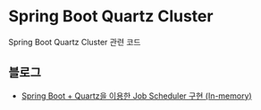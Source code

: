 Spring Boot Quartz Cluster
======
Spring Boot Quartz Cluster 관련 코드

## 블로그
- <a href="https://advenoh.tistory.com/53" target="_blank">Spring Boot + Quartz을 이용한 Job Scheduler 구현 (In-memory)</a>